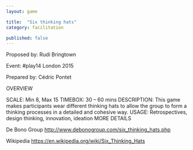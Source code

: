```yaml
---
layout: game

title:  "Six thinking hats"
category: facilitation

published: false
---
```


Proposed by: Rudi Bringtown

Event: #play14 London 2015

Prepared by: Cédric Pontet

OVERVIEW

SCALE: Min 8, Max 15
TIMEBOX: 30 – 60 mins
DESCRIPTION: This game makes participants wear different thinking hats to allow the group to form a thinking processes in a detailed and cohesive way.
USAGE: Retrospectives, design thinking, innovation, ideation
MORE DETAILS

De Bono Group
http://www.debonogroup.com/six_thinking_hats.php

Wikipedia
https://en.wikipedia.org/wiki/Six_Thinking_Hats
